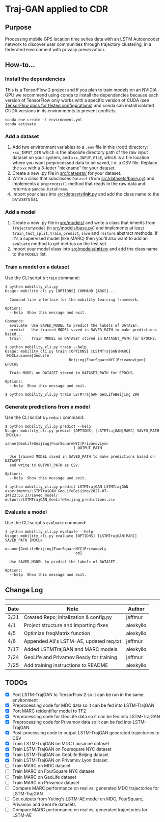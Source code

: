 # Traj-GAN applied to CDR

## Purpose

Processing mobile GPS location time series data with an LSTM Autoencoder network
to discover user communities through trajectory clustering, in a federated
environment with privacy preservation.

## How-to...

### Install the dependencies

This is a TensorFlow 2 project and if you plan to train models on an
NVIDIA GPU we recommend using conda to install the dependencies
because each version of TensorFlow only works with a specific version
of CUDA (see [TensorFlow docs for tested
configurations](https://www.tensorflow.org/install/source#linux)) and
conda can install isolated CUDA versions in its environments to
prevent conflicts.

```
conda env create -f environment.yml
conda activate
```

### Add a dataset

1. Add two environment variables to a `.env` file in this (root)
   directory: `xxx_INPUT_DIR` which is the absolute directory path of
   the raw input dataset on your system, and `xxx_INPUT_FILE`, which
   is a file location where you want preprocessed data to be saved,
   i.e. a CSV file. Replace the `xxx` with a 3-letter "nickname" for
   your dataset.
2. Create a new .py file in [src/datasets/](src/datasets/) for your
   dataset.
3. Write a class that subclasses `Dataset` (from
   [src/datasets/base.py](src/datasets/base.py)) and implements a
   `preprocess()` method that reads in the raw data and returns a
   `pandas.DataFrame`.
4. Import your class into
   [src/datasets/__init__.py](src/datasets/__init__.py) and add the
   class name to the `DATASETS` list.

### Add a model

1. Create a new .py file in [src/models/](src/models/) and write a
   class that inherits from `TrajectoryModel` (in
   [src/models/base.py](src/models/base.py)) and implements at least
   `train_test_split`, `train`, `predict`, `save` and `restore`
   abstract methods. If it's a supervised model (like MARC) then
   you'll also want to add an `evaluate` method to get metrics on the
   test set.
2. Import your model class into
   [src/models/__init__.py](src/models/__init__.py) and add the class
   name to the `MODELS` list.

### Train a model on a dataset

Use the CLI script's `train` command:

```
$ python mobility_cli.py
Usage: mobility_cli.py [OPTIONS] COMMAND [ARGS]...

  Command line interface for the mobility learning framework.

Options:
  --help  Show this message and exit.

Commands:
  evaluate  Use SAVED_MODEL to predict the labels of DATASET.
  predict   Use trained MODEL saved in SAVED_PATH to make predictions based...
  train     Train MODEL on DATASET stored in DATASET_PATH for EPOCHS.

$ python mobility_cli.py train --help
Usage: mobility_cli.py train [OPTIONS] [LSTMTrajGAN|MARC] [MDCLausanne|GeoLife
                             Beijing|FourSquareNYC|PrivamovLyon] EPOCHS

  Train MODEL on DATASET stored in DATASET_PATH for EPOCHS.

Options:
  --help  Show this message and exit.

$ python mobility_cli.py train LSTMTrajGAN GeoLifeBeijing 200
```

### Generate predictions from a model

Use the CLI script's `predict` command:

```
$ python mobility_cli.py predict --help
Usage: mobility_cli.py predict [OPTIONS] [LSTMTrajGAN|MARC] SAVED_PATH [MDCLau
                               sanne|GeoLifeBeijing|FourSquareNYC|PrivamovLyon
                               ] OUTPUT_PATH

  Use trained MODEL saved in SAVED_PATH to make predictions based on DATASET
  and write to OUTPUT_PATH as CSV.

Options:
  --help  Show this message and exit.

$ python mobility_cli.py predict LSTMTrajGAN LSTMTrajGAN experiments/LSTMTrajGAN_GeoLifeBeijing/2021-07-24T23:55:37/saved_model/ outputs/LSTMTrajGAN_GeoLifeBeijing_predictions.csv
```

### Evaluate a model

Use the CLI script's `evaluate` command:

```
$ python mobility_cli.py evaluate --help
Usage: mobility_cli.py evaluate [OPTIONS] [LSTMTrajGAN|MARC] SAVED_PATH [MDCLa
                                usanne|GeoLifeBeijing|FourSquareNYC|PrivamovLy
                                on]

  Use SAVED_MODEL to predict the labels of DATASET.

Options:
  --help  Show this message and exit.
```

## Change Log

---

| Date | Note                                    | Author    |
| ---- | --------------------------------------- | --------- |
| 3/31 | Created Repo; initalization & config.py | jeffmur   |
| 4/1  | Project structure and importing fixes   | alexkyllo |
| 4/5  | Optimize freqMatrix function            | alexkyllo |
| 4/6  | Appended Ali's LSTM-AE, updated req.txt | jeffmur   |
| 7/17 | Added LSTMTrajGAN and MARC models       | alexkyllo |
| 7/24 | GeoLife and Privamov Ready for training | jeffmur   |
| 7/25 | Add training instructions to README     | alexkyllo |

## TODOs

- [x] Port LSTM-TrajGAN to TensorFlow 2 so it can be run in the same environment
- [x] Preprocessing code for MDC data so it can be fed into LSTM-TrajGAN
- [x] Port MARC reidentifier model to TF2
- [x] Preprocessing code for GeoLife data so it can be fed into LSTM-TrajGAN
- [x] Preprocessing code for Privamov data so it can be fed into LSTM-TrajGAN
- [x] Post-processing code to output LSTM-TrajGAN generated trajectories to CSV
- [x] Train LSTM-TrajGAN on MDC Lausanne dataset
- [x] Train LSTM-TrajGAN on Foursquare NYC dataset
- [x] Train LSTM-TrajGAN on GeoLife Beijing dataset
- [x] Train LSTM-TrajGAN on Privamov Lyon dataset
- [ ] Train MARC on MDC dataset
- [ ] Train MARC on FourSquare NYC dataset
- [ ] Train MARC on GeoLife dataset
- [ ] Train MARC on Privamov dataset
- [ ] Compare MARC performance on real vs. generated MDC trajectories for LSTM-TrajGAN
- [ ] Get outputs from Yuting's LSTM-AE model on MDC, FourSquare, Privamov and GeoLife datasets
- [ ] Compare MARC performance on real vs. generated trajectories for LSTM-AE
